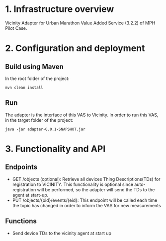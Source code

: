 # 1. Infrastructure overview
Vicinity Adapter for Urban Marathon Value Added Service (3.2.2) of MPH Pilot Case.

# 2. Configuration and deployment
## Build using Maven

In the root folder of the project:

`mvn clean install`

## Run
The adapter is the interface of this VAS to Vicinity. In order to run this VAS, in the target folder of the project:

`java -jar adapter-0.0.1-SNAPSHOT.jar`

# 3. Functionality and API

## Endpoints
* GET /objects (optional): Retrieve all devices Thing Descriptions(TDs) for registration to VICINITY. This functionality is optional since auto-registration will be performed, so the adapter will send the TDs to the agent at start-up.
* PUT /objects/{oid}/events/{eid}: This endpoint will be called each time the topic has changed in order to inform the VAS for new measurements

## Functions
*	Send device TDs to the vicinity agent at start up
